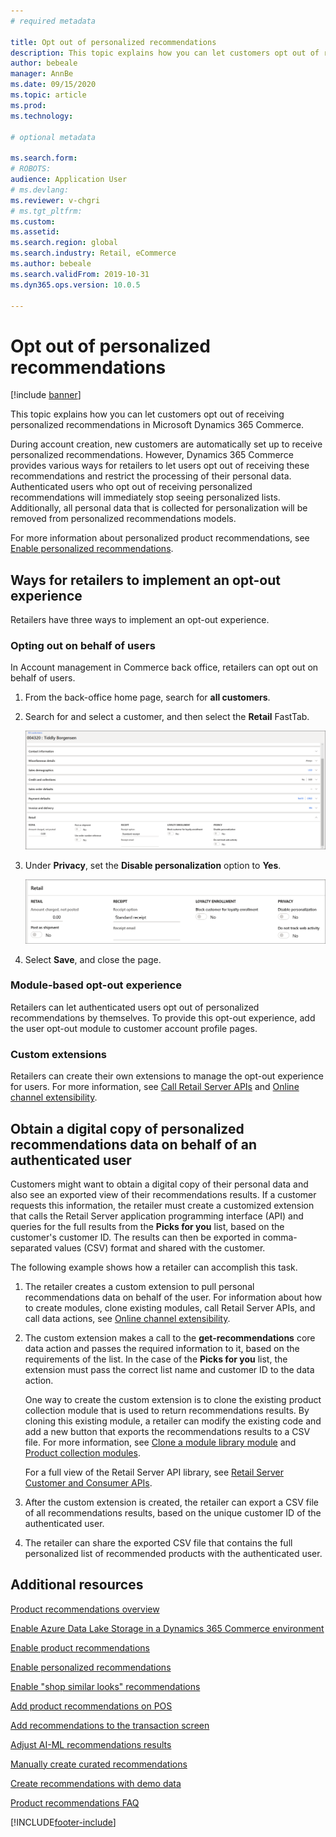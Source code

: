 ```yaml
---
# required metadata

title: Opt out of personalized recommendations
description: This topic explains how you can let customers opt out of receiving personalized recommendations in Microsoft Dynamics 365 Commerce. 
author: bebeale
manager: AnnBe
ms.date: 09/15/2020
ms.topic: article
ms.prod: 
ms.technology: 

# optional metadata

ms.search.form: 
# ROBOTS: 
audience: Application User
# ms.devlang: 
ms.reviewer: v-chgri
# ms.tgt_pltfrm: 
ms.custom: 
ms.assetid: 
ms.search.region: global
ms.search.industry: Retail, eCommerce
ms.author: bebeale
ms.search.validFrom: 2019-10-31
ms.dyn365.ops.version: 10.0.5

---
```


# Opt out of personalized recommendations

[!include [banner](includes/banner.md)]

This topic explains how you can let customers opt out of receiving personalized recommendations in Microsoft Dynamics 365 Commerce.

During account creation, new customers are automatically set up to receive personalized recommendations. However, Dynamics 365 Commerce provides various ways for retailers to let users opt out of receiving these recommendations and restrict the processing of their personal data. Authenticated users who opt out of receiving personalized recommendations will immediately stop seeing personalized lists. Additionally, all personal data that is collected for personalization will be removed from personalized recommendations models.

For more information about personalized product recommendations, see [Enable personalized recommendations](personalized-recommendations.md).

## Ways for retailers to implement an opt-out experience

Retailers have three ways to implement an opt-out experience.

### Opting out on behalf of users

In Account management in Commerce back office, retailers can opt out on behalf of users.

1. From the back-office home page, search for **all customers**.
1. Search for and select a customer, and then select the **Retail** FastTab.

    ![Retail FastTab](./media/Disablepersonalizationpart1.png)

1. Under **Privacy**, set the **Disable personalization** option to **Yes**.

    ![Privacy settings](./media/Disablepersonalizationpart2.png)

1. Select **Save**, and close the page.

### Module-based opt-out experience

Retailers can let authenticated users opt out of personalized recommendations by themselves. To provide this opt-out experience, add the user opt-out module to customer account profile pages.

### Custom extensions

Retailers can create their own extensions to manage the opt-out experience for users. For more information, see [Call Retail Server APIs](e-commerce-extensibility/call-retail-server-apis.md) and [Online channel extensibility](e-commerce-extensibility/overview.md).

## Obtain a digital copy of personalized recommendations data on behalf of an authenticated user

Customers might want to obtain a digital copy of their personal data and also see an exported view of their recommendations results. If a customer requests this information, the retailer must create a customized extension that calls the Retail Server application programming interface (API) and queries for the full results from the **Picks for you** list, based on the customer's customer ID. The results can then be exported in comma-separated values (CSV) format and shared with the customer.

The following example shows how a retailer can accomplish this task.

1. The retailer creates a custom extension to pull personal recommendations data on behalf of the user. For information about how to create modules, clone existing modules, call Retail Server APIs, and call data actions, see [Online channel extensibility](e-commerce-extensibility/overview.md).
2. The custom extension makes a call to the **get-recommendations** core data action and passes the required information to it, based on the requirements of the list. In the case of the **Picks for you** list, the extension must pass the correct list name and customer ID to the data action.

    One way to create the custom extension is to clone the existing product collection module that is used to return recommendations results. By cloning this existing module, a retailer can modify the existing code and add a new button that exports the recommendations results to a CSV file. For more information, see [Clone a module library module](e-commerce-extensibility/clone-starter-module.md) and [Product collection modules](product-collection-module-overview.md).

    For a full view of the Retail Server API library, see [Retail Server Customer and Consumer APIs](dev-itpro/retail-server-customer-consumer-api.md).

3. After the custom extension is created, the retailer can export a CSV file of all recommendations results, based on the unique customer ID of the authenticated user.
4. The retailer can share the exported CSV file that contains the full personalized list of recommended products with the authenticated user.

## Additional resources

[Product recommendations overview](product-recommendations.md)

[Enable Azure Data Lake Storage in a Dynamics 365 Commerce environment](enable-adls-environment.md)

[Enable product recommendations](enable-product-recommendations.md)

[Enable personalized recommendations](personalized-recommendations.md)

[Enable "shop similar looks" recommendations](shop-similar-looks.md)

[Add product recommendations on POS](product.md)

[Add recommendations to the transaction screen](add-recommendations-control-pos-screen.md)

[Adjust AI-ML recommendations results](modify-product-recommendation-results.md)

[Manually create curated recommendations](create-editorial-recommendation-lists.md)

[Create recommendations with demo data](product-recommendations-demo-data.md)

[Product recommendations FAQ](faq-recommendations.md)


[!INCLUDE[footer-include](../includes/footer-banner.md)]

